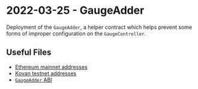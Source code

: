 # 2022-03-25 - GaugeAdder

Deployment of the `GaugeAdder`, a helper contract which helps prevent some forms of improper configuration on the `GaugeController`.

## Useful Files

- [Ethereum mainnet addresses](./output/mainnet.json)
- [Kovan testnet addresses](./output/kovan.json)
- [`GaugeAdder` ABI](./abi/GaugeAdder.json)
